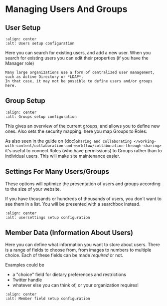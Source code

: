 # Managing Users And Groups

## User Setup

```{figure} ../../_robot/users-setup.png
:align: center
:alt: Users setup configuration
```

Here you can search for existing users, and add a new user.
When you search for existing users you can edit their properties (if you have the Manager role)

```{note}
Many large organizations use a form of centralized user management, such as Active Directory or *LDAP*.
In that case, it may not be possible to define users and/or groups here.
```

## Group Setup

```{figure} ../../_robot/groups-setup.png
:align: center
:alt: Groups setup configuration
```

This gives an overview of the current groups, and allows you to define new ones.
Also sets the security mapping: here you map Groups to Roles.

As also seen in the guide on {doc}`Sharing and collaborating </working-with-content/collaboration-and-workflow/collaboration-through-sharing>`
it's useful to connect Roles (who have permissions) to Groups rather than to individual users. This will make site maintenance easier.

## Settings For Many Users/Groups

These options will optimize the presentation of users and groups according to the size of your website.

If you have thousands or hundreds of thousands of users, you don't want to see them in a list.
You will be presented with a searchbox instead.

```{figure} ../../_robot/users-settings.png
:align: center
:alt: usersettings setup configuration
```

## Member Data (Information About Users)

Here you can define what information you want to store about users.
There is a range of fields to choose from, from images to numbers to multiple choice.
Each of these fields can be made *required* or not.

Examples could be

- a "choice" field for dietary preferences and restrictions
- Twitter handle
- whatever else you can think of, or your organization requires!

```{figure} ../../_robot/users-fields.png
:align: center
:alt: Member field setup configuration
```
